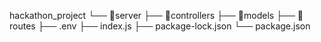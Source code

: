 hackathon_project
└── 📁server
    ├── 📁controllers
    ├── 📁models
    ├── 📁routes
    ├── .env
    ├── index.js
    ├── package-lock.json
    └── package.json
